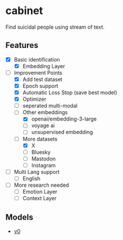 # cabinet

Find suicidal people using stream of text.

## Features

- [x] Basic identification
  - [x] Embedding Layer
- [ ] Improvement Points
  - [x] Add test dataset
  - [x] Epoch support
  - [x] Automatic Loss Stop (save best model)
  - [x] Optimizer
  - [ ] seperated multi-modal
  - [ ] Other embeddings
    - [x] openai/embedding-3-large
    - [ ] voyage ai
    - [ ] unsupervised embedding
  - [ ] More datasets
    - [x] X
    - [ ] Bluesky
    - [ ] Mastodon
    - [ ] Instagram
- [ ] Multi Lang support
  - [ ] English
- [ ] More research needed
  - [ ] Emotion Layer
  - [ ] Context Layer

## Models

- [v0](https://minio.misile.xyz/noa/models/cabinet_v0.pth.zst)

